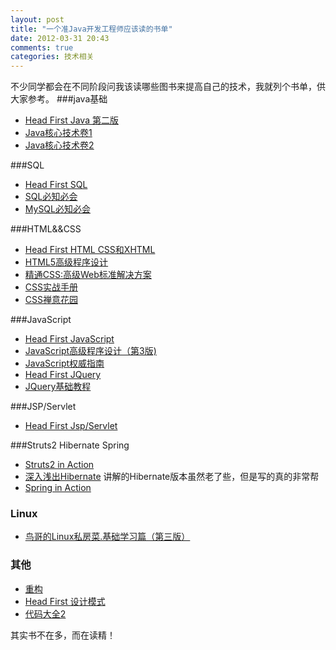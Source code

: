 ```yaml
---
layout: post
title: "一个准Java开发工程师应该读的书单"
date: 2012-03-31 20:43
comments: true
categories: 技术相关
---
```

不少同学都会在不同阶段问我该读哪些图书来提高自己的技术，我就列个书单，供大家参考。
###java基础
* [Head First Java 第二版](http://book.douban.com/subject/4496038/)
* [Java核心技术卷1](http://book.douban.com/subject/1781451/)
* [Java核心技术卷2](http://book.douban.com/subject/3360866/)


###SQL
* [Head First SQL](http://book.douban.com/subject/3719052/)
* [SQL必知必会](http://book.douban.com/subject/2124377/)
* [MySQL必知必会](http://book.douban.com/subject/3354490/)

###HTML&&CSS
* [Head First HTML CSS和XHTML](http://book.douban.com/subject/3040870/)
* [HTML5高级程序设计](http://book.douban.com/subject/5402708/)
* [精通CSS:高级Web标准解决方案](http://book.douban.com/subject/1898098/)
* [CSS实战手册](http://book.douban.com/subject/2208550/)
* [CSS禅意花园](http://book.douban.com/subject/2052176/)  

<!-- more -->

###JavaScript
* [Head First JavaScript](http://book.douban.com/subject/2372267/)
* [JavaScript高级程序设计（第3版)](http://book.douban.com/subject/10546125/)
* [JavaScript权威指南](http://book.douban.com/subject/2228378/)
* [Head First JQuery](http://book.douban.com/subject/6688828/)
* [JQuery基础教程](http://book.douban.com/subject/4111399/)

###JSP/Servlet
* [Head First Jsp/Servlet](http://book.douban.com/subject/1942934/)

###Struts2 Hibernate Spring
* [Struts2 in Action](http://book.douban.com/subject/3005866/)
* [深入浅出Hibernate](http://book.douban.com/subject/1315047/) 讲解的Hibernate版本虽然老了些，但是写的真的非常帮
* [Spring in Action](http://book.douban.com/subject/3208666/)

### Linux
* [鸟哥的Linux私房菜.基础学习篇（第三版）](http://book.douban.com/subject/4889838/)

### 其他
* [重构](http://book.douban.com/subject/4262627/)
* [Head First 设计模式](http://book.douban.com/subject/2243615/)
* [代码大全2](http://book.douban.com/subject/2208626/)


其实书不在多，而在读精！

